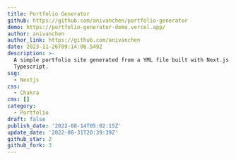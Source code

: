 ```yaml
---
title: Portfolio Generator
github: https://github.com/anivanchen/portfolio-generator
demo: https://portfolio-generator-demo.vercel.app/
author: anivanchen
author_link: https://github.com/anivanchen
date: 2023-11-26T09:14:06.549Z
description: >-
  A simple portfolio site generated from a YML file built with Next.js with
  Typescript.
ssg:
  - Nextjs
css:
  - Chakra
cms: []
category:
  - Portfolio
draft: false
publish_date: '2022-08-14T05:02:15Z'
update_date: '2022-08-31T20:39:39Z'
github_star: 2
github_fork: 3
---
```

